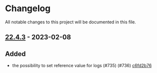 # Changelog

All notable changes to this project will be documented in this file.

## [22.4.3] - 2023-02-08

## Added
* the possibility to set reference value for logs (#735) (#736) [c6fd2b76](https://github.com/greenbone/gvm-libs/commit/c6fd2b76)

[22.4.3]: https://github.com/greenbone/gvm-libs/compare/v9.0.3.post1...22.4.3